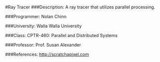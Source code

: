 #Ray Tracer
###Description:
A ray tracer that utilizes parallel processing.

###Programmer:
Nolan Chinn

###University:
Walla Walla University

###Class:
CPTR-460: Parallel and Distributed Systems

###Professor:
Prof. Susan Alexander

###References:
http://scratchapixel.com
